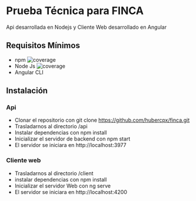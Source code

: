 # Prueba Técnica para FINCA
Api desarrollada en Nodejs y Cliente Web desarrollado en Angular

## Requisitos Mínimos
- npm ![coverage](https://img.shields.io/npm/v/npm?style=flat-square)
- Node Js ![coverage](https://img.shields.io/npm/v/node)
- Angular CLI 

## Instalación
### Api

- Clonar el repositorio con git clone https://github.com/hubercpx/finca.git
- Trasladarnos al directorio /api
- Instalar dependencias con npm install
- Inicializar el servidor de backend con npm start
- El servidor se iniciara en http://localhost:3977

### Cliente web

- Trasladarnos al directorio /client
- instalar dependencias con npm install
- Inicializar el servidor Web con ng serve
- El servidor se iniciara en http://localhost:4200
